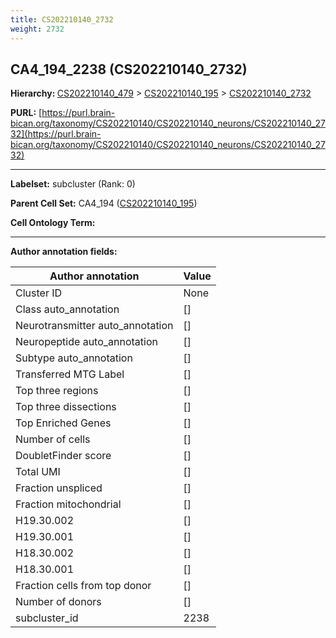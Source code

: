 ```yaml
---
title: CS202210140_2732
weight: 2732
---
```

## CA4_194_2238 (CS202210140_2732)
<b>Hierarchy: </b>
[CS202210140_479](../CS202210140_479) >
[CS202210140_195](../CS202210140_195) >
[CS202210140_2732](../CS202210140_2732)

**PURL:** [https://purl.brain-bican.org/taxonomy/CS202210140/CS202210140_neurons/CS202210140_2732](https://purl.brain-bican.org/taxonomy/CS202210140/CS202210140_neurons/CS202210140_2732)

---


**Labelset:** subcluster (Rank: 0)

**Parent Cell Set:** CA4_194 ([CS202210140_195](../CS202210140_195))



**Cell Ontology Term:** 

[MARKER GENES.]: #


---

[TRANSFERRED ANNOTATIONS.]: #


[AUTHOR ANNOTATION FIELDS.]: #


**Author annotation fields:**

| Author annotation | Value |
|-------------------|-------|
|Cluster ID|None|
|Class auto_annotation|[]|
|Neurotransmitter auto_annotation|[]|
|Neuropeptide auto_annotation|[]|
|Subtype auto_annotation|[]|
|Transferred MTG Label|[]|
|Top three regions|[]|
|Top three dissections|[]|
|Top Enriched Genes|[]|
|Number of cells|[]|
|DoubletFinder score|[]|
|Total UMI|[]|
|Fraction unspliced|[]|
|Fraction mitochondrial|[]|
|H19.30.002|[]|
|H19.30.001|[]|
|H18.30.002|[]|
|H18.30.001|[]|
|Fraction cells from top donor|[]|
|Number of donors|[]|
|subcluster_id|2238|
